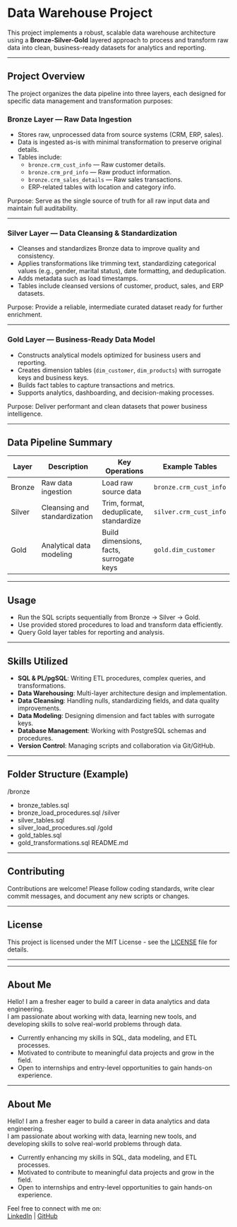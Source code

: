 # Data Warehouse Project

This project implements a robust, scalable data warehouse architecture using a **Bronze-Silver-Gold** layered approach to process and transform raw data into clean, business-ready datasets for analytics and reporting.

---

## Project Overview

The project organizes the data pipeline into three layers, each designed for specific data management and transformation purposes:

### Bronze Layer — Raw Data Ingestion

- Stores raw, unprocessed data from source systems (CRM, ERP, sales).
- Data is ingested as-is with minimal transformation to preserve original details.
- Tables include:
  - `bronze.crm_cust_info` — Raw customer details.
  - `bronze.crm_prd_info` — Raw product information.
  - `bronze.crm_sales_details` — Raw sales transactions.
  - ERP-related tables with location and category info.

Purpose: Serve as the single source of truth for all raw input data and maintain full auditability.

---

### Silver Layer — Data Cleansing & Standardization

- Cleanses and standardizes Bronze data to improve quality and consistency.
- Applies transformations like trimming text, standardizing categorical values (e.g., gender, marital status), date formatting, and deduplication.
- Adds metadata such as load timestamps.
- Tables include cleansed versions of customer, product, sales, and ERP datasets.

Purpose: Provide a reliable, intermediate curated dataset ready for further enrichment.

---

### Gold Layer — Business-Ready Data Model

- Constructs analytical models optimized for business users and reporting.
- Creates dimension tables (`dim_customer`, `dim_products`) with surrogate keys and business keys.
- Builds fact tables to capture transactions and metrics.
- Supports analytics, dashboarding, and decision-making processes.

Purpose: Deliver performant and clean datasets that power business intelligence.

---

## Data Pipeline Summary

| Layer  | Description                        | Key Operations                             | Example Tables             |
|--------|----------------------------------|--------------------------------------------|---------------------------|
| Bronze | Raw data ingestion                | Load raw source data                        | `bronze.crm_cust_info`    |
| Silver | Cleansing and standardization    | Trim, format, deduplicate, standardize     | `silver.crm_cust_info`    |
| Gold   | Analytical data modeling         | Build dimensions, facts, surrogate keys    | `gold.dim_customer`       |

---

## Usage

- Run the SQL scripts sequentially from Bronze → Silver → Gold.
- Use provided stored procedures to load and transform data efficiently.
- Query Gold layer tables for reporting and analysis.

---

## Skills Utilized

- **SQL & PL/pgSQL**: Writing ETL procedures, complex queries, and transformations.
- **Data Warehousing**: Multi-layer architecture design and implementation.
- **Data Cleansing**: Handling nulls, standardizing fields, and data quality improvements.
- **Data Modeling**: Designing dimension and fact tables with surrogate keys.
- **Database Management**: Working with PostgreSQL schemas and procedures.
- **Version Control**: Managing scripts and collaboration via Git/GitHub.

---

## Folder Structure (Example)

/bronze
  - bronze_tables.sql
  - bronze_load_procedures.sql
/silver
  - silver_tables.sql
  - silver_load_procedures.sql
/gold
  - gold_tables.sql
  - gold_transformations.sql
README.md



---

## Contributing

Contributions are welcome! Please follow coding standards, write clear commit messages, and document any new scripts or changes.

---

## License

This project is licensed under the MIT License - see the [LICENSE](LICENSE) file for details.

---


---

## About Me

Hello! I am a fresher eager to build a career in data analytics and data engineering.  
I am passionate about working with data, learning new tools, and developing skills to solve real-world problems through data.  

- Currently enhancing my skills in SQL, data modeling, and ETL processes.  
- Motivated to contribute to meaningful data projects and grow in the field.  
- Open to internships and entry-level opportunities to gain hands-on experience.  

---

## About Me

Hello! I am a fresher eager to build a career in data analytics and data engineering.  
I am passionate about working with data, learning new tools, and developing skills to solve real-world problems through data.  

- Currently enhancing my skills in SQL, data modeling, and ETL processes.  
- Motivated to contribute to meaningful data projects and grow in the field.  
- Open to internships and entry-level opportunities to gain hands-on experience.  

Feel free to connect with me on:  
[LinkedIn](https://www.linkedin.com/in/ankit-singh-bisht-352332223/) | [GitHub](https://github.com/AnkuBisht)


